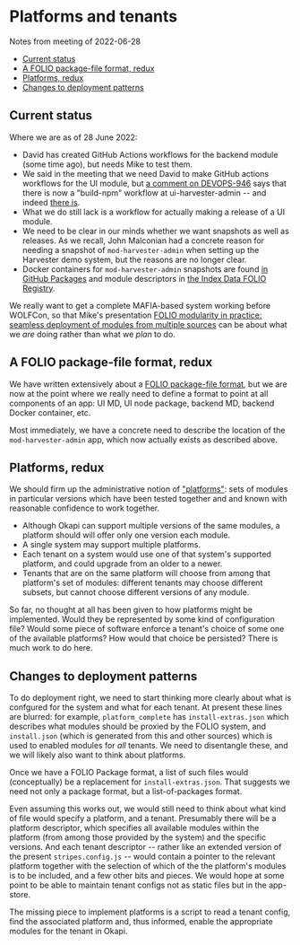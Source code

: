 # Platforms and tenants

Notes from meeting of 2022-06-28


<!-- md2toc -l 2 platform-and-tenant.md -->
* [Current status](#current-status)
* [A FOLIO package-file format, redux](#a-folio-package-file-format-redux)
* [Platforms, redux](#platforms-redux)
* [Changes to deployment patterns](#changes-to-deployment-patterns)


## Current status

Where we are as of 28 June 2022:

* David has created GitHub Actions workflows for the backend module (some time ago), but needs Mike to test them.
* We said in the meeting that we need David to make GitHub actions workflows for the UI module, but [a comment on DEVOPS-946](https://jira.indexdata.com/browse/DEVOPS-946?focusedCommentId=1841464&page=com.atlassian.jira.plugin.system.issuetabpanels:comment-tabpanel#comment-1841464) says that there is now a "build-npm" workflow at ui-harvester-admin -- and indeed [there is](https://github.com/indexdata/ui-harvester-admin/actions/workflows/build-npm.yml).
* What we do still lack is a workflow for actually making a release of a UI module.
* We need to be clear in our minds whether we want snapshots as well as releases. As we recall, John Malconian had a concrete reason for needing a snapshot of `mod-harvester-admin` when setting up the Harvester demo system, but the reasons are no longer clear.
* Docker containers for `mod-harvester-admin` snapshots are found [in GitHub Packages](https://github.com/indexdata/mod-harvester-admin/pkgs/container/mod-harvester-admin) and module descriptors in [the Index Data FOLIO Registry](https://registry.folio-dev.indexdata.com/_/proxy/modules).

We really want to get a complete MAFIA-based system working before WOLFCon, so that Mike's presentation [FOLIO modularity in practice: seamless deployment of modules from multiple sources](https://wolfcon2022.sched.com/event/14ANV/folio-modularity-in-practice-seamless-deployment-of-modules-from-multiple-sources?linkback=grid) can be about what we _are_ doing rather than what we _plan_ to do.


## A FOLIO package-file format, redux

We have written extensively about a [FOLIO package-file format](package.md), but we are now at the point where we really need to define a format to point at all components of an app: UI MD, UI node package, backend MD, backend Docker container, etc.

Most immediately, we have a concrete need to describe the location of the `mod-harvester-admin` app, which now actually exists as described above.


## Platforms, redux

We should firm up the administrative notion of ["platforms"](cluster-architecture.md#platforms): sets of modules in particular versions which have been tested together and and known with reasonable confidence to work together.
* Although Okapi can support multiple versions of the same modules, a platform should will offer only one version each module.
* A single system may support multiple platforms.
* Each tenant on a system would use one of that system's supported platform, and could upgrade from an older to a newer.
* Tenants that are on the same platform will choose from among that platform's set of modules: different tenants may choose different subsets, but cannot choose different versions of any module.

So far, no thought at all has been given to how platforms might be implemented. Would they be represented by some kind of configuration file? Would some piece of software enforce a tenant's choice of some one of the available platforms? How would that choice be persisted? There is much work to do here.


## Changes to deployment patterns

To do deployment right, we need to start thinking more clearly about what is confgured for the system and what for each tenant. At present these lines are blurred: for example, `platform_complete` has `install-extras.json` which describes what modules should be proxied by the FOLIO system, and `install.json` (which is generated from this and other sources) which is used to enabled modules for _all_ tenants. We need to disentangle these, and we will likely also want to think about platforms.

Once we have a FOLIO Package format, a list of such files would (conceptually) be a replacement for `install-extras.json`. That suggests we need not only a package format, but a list-of-packages format.

Even assuming this works out, we would still need to think about what kind of file would specify a platform, and a tenant. Presumably there will be a platform descriptor, which specifies all available modules within the platform (from among those provided by the system) and the specific versions. And each tenant descriptor -- rather like an extended version of the present `stripes.config.js` -- would contain a pointer to the relevant platform together with the selection of which of the the platform's modules is to be included, and a few other bits and pieces. We would hope at some point to be able to maintain tenant configs not as static files but in the app-store.

The missing piece to implement platforms is a script to read a tenant config, find the associated platform and, thus informed, enable the appropriate modules for the tenant in Okapi.


